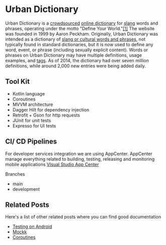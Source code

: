 # Urban Dictionary
Urban Dictionary is a [crowdsourced](https://en.wikipedia.org/wiki/Crowdsourced "Crowdsourced")  [online dictionary](https://en.wikipedia.org/wiki/List_of_online_dictionaries "List of online dictionaries") for [slang](https://en.wikipedia.org/wiki/Slang "Slang") words and phrases, operating under the motto "Define Your World."[[1]](https://en.wikipedia.org/wiki/Urban_Dictionary#cite_note-1) The website was founded in 1999 by Aaron Peckham. Originally, Urban Dictionary was intended as a dictionary of [slang or cultural words and phrases](https://en.wikipedia.org/wiki/Slang_dictionary "Slang dictionary"), not typically found in standard dictionaries, but it is now used to define any word, event, or phrase (including sexually explicit content). Words or phrases on Urban Dictionary may have multiple definitions, usage examples, and [tags](https://en.wikipedia.org/wiki/Tag_(metadata) "Tag (metadata)"). As of 2014, the dictionary had over seven million definitions, while around 2,000 new entries were being added daily.

## Tool Kit
* Kotlin language
* Coroutines 
* MVVM architecture
* Dagger Hilt for dependency injection
* Retrofit + Gson for http requests
* JUnit for unit tests
* Expresso for UI tests

## CI/ CD Pipelines

For developer services integration we are using AppCenter. AppCenter manage everything related to building, testing, releasing and monitoring mobile applications
[VIsual Studio App Center](https://visualstudio.microsoft.com/app-center/)

Branches
* main
* development

## Related Posts

Here's a list of other related posts where you can find good documentation

- [Testing on Android](https://www.youtube.com/watch?v=gJPclNjOwP8&list=PLgCYzUzKIBE-xYch_APQy_wR9JBlnp9Hg&index=2)
- [Mockk](https://www.youtube.com/watch?v=PoifD5FdJ7Y)
- [Coroutines](https://www.youtube.com/watch?v=F63mhZk-1-Y)




